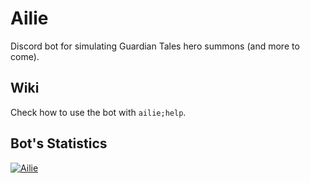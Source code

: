 # Ailie

Discord bot for simulating Guardian Tales hero summons (and more to come).

## Wiki

Check how to use the bot with `ailie;help`.

## Bot's Statistics

<a href="https://top.gg/bot/820515330140930048">
    <img src="https://top.gg/api/widget/820515330140930048.svg" alt="Ailie" />
</a>
